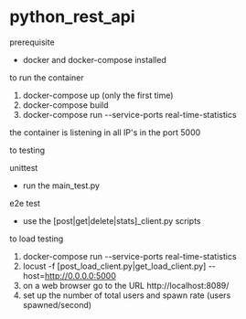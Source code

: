 # python_rest_api
prerequisite

- docker and docker-compose installed

to run the container

1. docker-compose up (only the first time)
2. docker-compose build
3. docker-compose run --service-ports real-time-statistics

the container is listening in all IP's in the port 5000

to testing

unittest
- run the main_test.py

e2e test
- use the [post|get|delete|stats]_client.py scripts

to load testing

1. docker-compose run --service-ports real-time-statistics
2. locust -f [post_load_client.py|get_load_client.py] --host=http://0.0.0.0:5000
3. on a web browser go to the URL http://localhost:8089/
4. set up the number of total users and spawn rate (users spawned/second)
